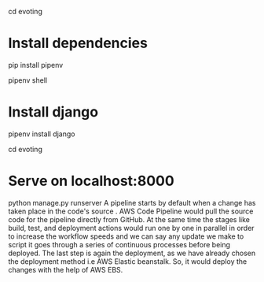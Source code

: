 cd evoting
# Install dependencies
pip install pipenv

pipenv shell
# Install django
pipenv install django

cd evoting
# Serve on localhost:8000
python manage.py runserver
A pipeline starts by default when a change has taken 
place in the code's source . AWS Code Pipeline would 
pull the source code for the pipeline directly from 
GitHub.
At the same time the stages like build, test, and 
deployment actions would run one by one in parallel 
in order to increase the workflow speeds and we can 
say any update we make to script it goes through a 
series of continuous processes before being deployed.
The last step is again the deployment, as we have 
already chosen the deployment method i.e AWS 
Elastic beanstalk. So, it would deploy the changes with 
the help of AWS EBS.
